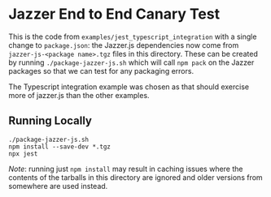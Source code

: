 # Jazzer End to End Canary Test

This is the code from `examples/jest_typescript_integration` with a single
change to `package.json`: the Jazzer.js dependencies now come from
`jazzer-js-<package name>.tgz` files in this directory. These can be created by
running `./package-jazzer-js.sh` which will call `npm pack` on the Jazzer
packages so that we can test for any packaging errors.

The Typescript integration example was chosen as that should exercise more of
jazzer.js than the other examples.

## Running Locally

```
./package-jazzer-js.sh
npm install --save-dev *.tgz
npx jest
```

_Note_: running just `npm install` may result in caching issues where the
contents of the tarballs in this directory are ignored and older versions from
somewhere are used instead.
